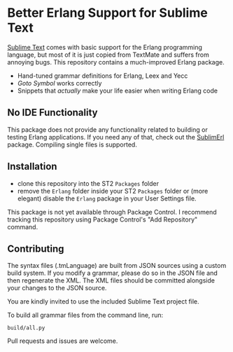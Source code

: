 # Better Erlang Support for Sublime Text

[Sublime Text] comes with basic support for the Erlang programming language,
but most of it is just copied from TextMate and suffers from annoying bugs.
This repository contains a much-improved Erlang package.

- Hand-tuned grammar definitions for Erlang, Leex and Yecc
- *Goto Symbol* works correctly
- Snippets that *actually* make your life easier when writing Erlang code

## No IDE Functionality

This package does not provide any functionality related to
building or testing Erlang applications. If you need any of that, check out the [SublimErl] package. Compiling single files is supported.

## Installation

* clone this repository into the ST2 `Packages` folder
* remove the `Erlang` folder inside your ST2 `Packages` folder or (more elegant)
  disable the `Erlang` package in your User Settings file. 

This package is not yet available through Package Control.
I recommend tracking this repository using Package Control's "Add Repository" command.

## Contributing

The syntax files (.tmLanguage) are built from JSON sources using
a custom build system. If you modify a grammar, please do so in the JSON file
and then regenerate the XML. The XML files should be committed alongside your changes
to the JSON source.

You are kindly invited to use the included Sublime Text project file.

To build all grammar files from the command line, run:
	
	build/all.py

Pull requests and issues are welcome.

[Sublime Text]: http://sublimetext.com
[SublimErl]: https://github.com/ostinelli/SublimErl
